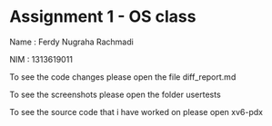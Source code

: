 # Assignment 1 - OS class


Name : Ferdy Nugraha Rachmadi

NIM : 1313619011

To see the code changes please open the file diff_report.md

To see the screenshots please open the folder usertests

To see the source code that i have worked on please open xv6-pdx
